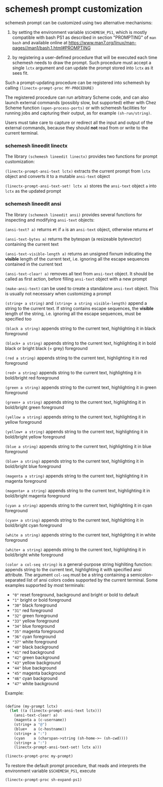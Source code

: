 # schemesh prompt customization

schemesh prompt can be customized using two alternative mechanisms:

1. by setting the environment variable `$SCHEMESH_PS1`, which is mostly compatible with bash PS1
   as described in section "PROMPTING" of `man bash` and available online at
   https://www.man7.org/linux/man-pages//man1/bash.1.html#PROMPTING

2. by registering a user-defined procedure that will be executed each time schemesh needs to draw the prompt.
   Such procedure must accept a single `lctx` argument and can update the prompt stored into `lctx` as it sees fit.

Such a prompt-updating procedure can be registered into schemesh by calling
`(linectx-prompt-proc MY-PROCEDURE)`

The registered procedure can run arbitrary Scheme code, and can also launch external commands
(possibly slow, but supported) either with Chez Scheme function `(open-process-ports)`
or with schemesh facilities for running jobs and capturing their output, as for example `(sh-run/string)`.

Users must take care to capture or redirect all the input and output of the external commands,
because they should **not** read from or write to the current terminal.

### schemesh lineedit linectx

The library `(schemesh lineedit linectx)` provides two functions for prompt customization:

`(linectx-prompt-ansi-text lctx)` extracts the current prompt from `lctx` object and converts it to a mutable `ansi-text` object

`(linectx-prompt-ansi-text-set! lctx a)` stores the `ansi-text` object `a` into `lctx` as the updated prompt

### schemesh lineedit ansi

The library `(schemesh lineedit ansi)` provides several functions for inspecting and modifying `ansi-text` objects:

`(ansi-text? a)` returns `#t` if `a` is an `ansi-text` object, otherwise returns `#f`

`(ansi-text-bytes a)` returns the bytespan (a resizeable bytevector) containing the current text

`(ansi-text-visible-length a)` returns an unsigned fixnum indicating the **visible** length of the current text,
  i.e. ignoring all the escape sequences contained in the current text

`(ansi-text-clear! a)` removes all text from `ansi-text` object. It should be called as first action,
  before filling `ansi-text` object with a new prompt

`(make-ansi-text)` can be used to create a standalone `ansi-text` object. This is usually not necessary when
  customizing a prompt

`(string+ a string)` and `(string+ a string visible-length)` append a string to the current text.
  If string contains escape sequences, the **visible** length of the string, i.e. ignoring all the escape sequences,
  must be specified too

`(black a string)`    appends string to the current text, highlighting it in black foreground

`(black+ a string)`   appends string to the current text, highlighting it in bold black or bright black (= grey) foreground

`(red a string)`      appends string to the current text, highlighting it in red foreground

`(red+ a string)`     appends string to the current text, highlighting it in bold/bright red foreground

`(green a string)`    appends string to the current text, highlighting it in green foreground

`(green+ a string)`   appends string to the current text, highlighting it in bold/bright green foreground

`(yellow a string)`   appends string to the current text, highlighting it in yellow foreground

`(yellow+ a string)`  appends string to the current text, highlighting it in bold/bright yellow foreground

`(blue a string)`     appends string to the current text, highlighting it in blue foreground

`(blue+ a string)`    appends string to the current text, highlighting it in bold/bright blue foreground

`(magenta a string)`  appends string to the current text, highlighting it in magenta foreground

`(magenta+ a string)` appends string to the current text, highlighting it in bold/bright magenta foreground

`(cyan a string)`     appends string to the current text, highlighting it in cyan foreground

`(cyan+ a string)`    appends string to the current text, highlighting it in bold/bright cyan foreground

`(white a string)`    appends string to the current text, highlighting it in white foreground

`(white+ a string)`   appends string to the current text, highlighting it in bold/bright white foreground


`(color a col-seq string)` is a general-purpose string highliting function:
  appends string to the current text, highlighting it with specified ansi attribute.
  The argument `col-seq` must be a string containing a semicolon-separated list of ansi colors codes
  supported by the current terminal. Some examples supported by most terminals:
- `"0"`  reset foreground, background and bright or bold to default
- `"1"`  bright or bold foreground
- `"30"` black   foreground
- `"31"` red     foreground
- `"32"` green   foreground
- `"33"` yellow  foreground
- `"34"` blue    foreground
- `"35"` magenta foreground
- `"36"` cyan    foreground
- `"37"` white   foreground
- `"40"` black   background
- `"41"` red     background
- `"42"` green   background
- `"43"` yellow  background
- `"44"` blue    background
- `"45"` magenta background
- `"46"` cyan    background
- `"47"` white   background

Example:
```lisp

(define (my-prompt lctx)
  (let ((a (linectx-prompt-ansi-text lctx)))
    (ansi-text-clear! a)
    (magenta a (c-username))
    (string+ a "@")
    (blue+   a (c-hostname))
    (string+ a ":")
    (cyan    a (charspan->string (sh-home->~ (sh-cwd))))
    (string+ a ":")
    (linectx-prompt-ansi-text-set! lctx a)))

(linectx-prompt-proc my-prompt)
```

To restore the default prompt procedure, that reads and interprets the environment variable `$SCHEMESH_PS1`, execute
```lisp
(linectx-prompt-proc sh-expand-ps1)
```
